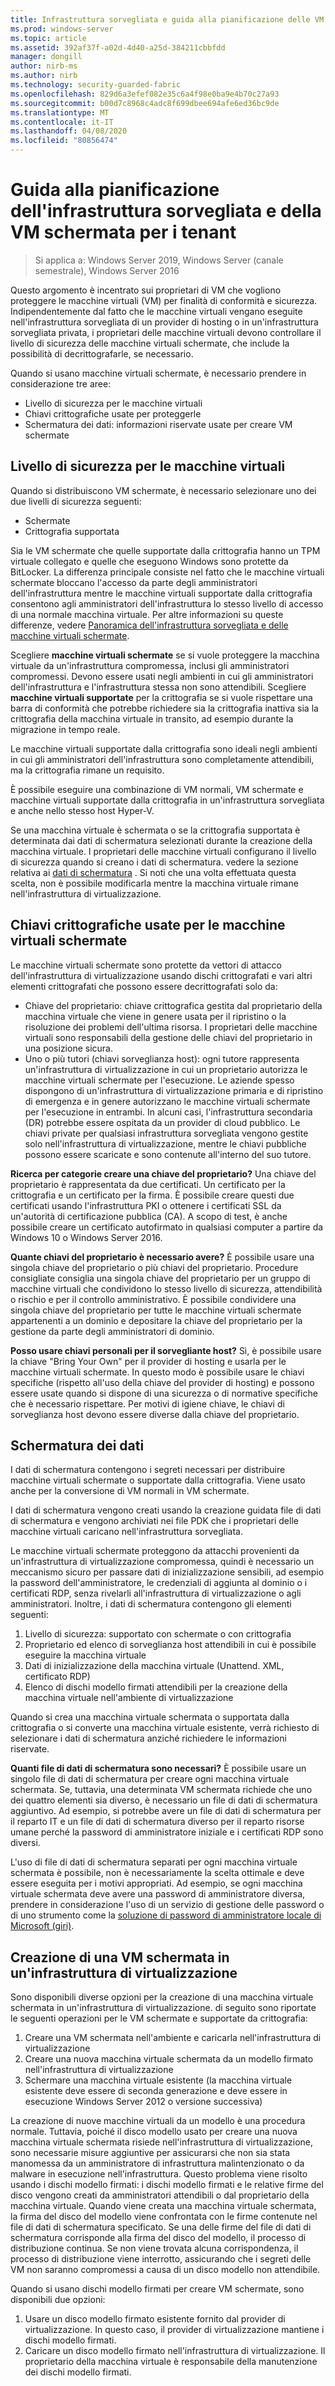 ```yaml
---
title: Infrastruttura sorvegliata e guida alla pianificazione delle VM schermate per i provider di hosting
ms.prod: windows-server
ms.topic: article
ms.assetid: 392af37f-a02d-4d40-a25d-384211cbbfdd
manager: dongill
author: nirb-ms
ms.author: nirb
ms.technology: security-guarded-fabric
ms.openlocfilehash: 829d6a3efef082e35c6a4f98e0ba9e4b70c27a93
ms.sourcegitcommit: b00d7c8968c4adc8f699dbee694afe6ed36bc9de
ms.translationtype: MT
ms.contentlocale: it-IT
ms.lasthandoff: 04/08/2020
ms.locfileid: "80856474"
---
```

# <a name="guarded-fabric-and-shielded-vm-planning-guide-for-tenants"></a>Guida alla pianificazione dell'infrastruttura sorvegliata e della VM schermata per i tenant

>Si applica a: Windows Server 2019, Windows Server (canale semestrale), Windows Server 2016

Questo argomento è incentrato sui proprietari di VM che vogliono proteggere le macchine virtuali (VM) per finalità di conformità e sicurezza. Indipendentemente dal fatto che le macchine virtuali vengano eseguite nell'infrastruttura sorvegliata di un provider di hosting o in un'infrastruttura sorvegliata privata, i proprietari delle macchine virtuali devono controllare il livello di sicurezza delle macchine virtuali schermate, che include la possibilità di decrittografarle, se necessario.

Quando si usano macchine virtuali schermate, è necessario prendere in considerazione tre aree:

- Livello di sicurezza per le macchine virtuali
- Chiavi crittografiche usate per proteggerle
- Schermatura dei dati: informazioni riservate usate per creare VM schermate 

## <a name="security-level-for-the-vms"></a>Livello di sicurezza per le macchine virtuali

Quando si distribuiscono VM schermate, è necessario selezionare uno dei due livelli di sicurezza seguenti:

- Schermate 
- Crittografia supportata

Sia le VM schermate che quelle supportate dalla crittografia hanno un TPM virtuale collegato e quelle che eseguono Windows sono protette da BitLocker. La differenza principale consiste nel fatto che le macchine virtuali schermate bloccano l'accesso da parte degli amministratori dell'infrastruttura mentre le macchine virtuali supportate dalla crittografia consentono agli amministratori dell'infrastruttura lo stesso livello di accesso di una normale macchina virtuale. Per altre informazioni su queste differenze, vedere [Panoramica dell'infrastruttura sorvegliata e delle macchine virtuali schermate](guarded-fabric-and-shielded-vms.md). 

Scegliere **macchine virtuali schermate** se si vuole proteggere la macchina virtuale da un'infrastruttura compromessa, inclusi gli amministratori compromessi. Devono essere usati negli ambienti in cui gli amministratori dell'infrastruttura e l'infrastruttura stessa non sono attendibili. Scegliere **macchine virtuali supportate** per la crittografia se si vuole rispettare una barra di conformità che potrebbe richiedere sia la crittografia inattiva sia la crittografia della macchina virtuale in transito, ad esempio durante la migrazione in tempo reale.

Le macchine virtuali supportate dalla crittografia sono ideali negli ambienti in cui gli amministratori dell'infrastruttura sono completamente attendibili, ma la crittografia rimane un requisito.

È possibile eseguire una combinazione di VM normali, VM schermate e macchine virtuali supportate dalla crittografia in un'infrastruttura sorvegliata e anche nello stesso host Hyper-V. 

Se una macchina virtuale è schermata o se la crittografia supportata è determinata dai dati di schermatura selezionati durante la creazione della macchina virtuale. I proprietari delle macchine virtuali configurano il livello di sicurezza quando si creano i dati di schermatura. vedere la sezione relativa ai [dati di schermatura](#shielding-data) .
Si noti che una volta effettuata questa scelta, non è possibile modificarla mentre la macchina virtuale rimane nell'infrastruttura di virtualizzazione.

## <a name="cryptographic-keys-used-for-shielded-vms"></a>Chiavi crittografiche usate per le macchine virtuali schermate

Le macchine virtuali schermate sono protette da vettori di attacco dell'infrastruttura di virtualizzazione usando dischi crittografati e vari altri elementi crittografati che possono essere decrittografati solo da:

- Chiave del proprietario: chiave crittografica gestita dal proprietario della macchina virtuale che viene in genere usata per il ripristino o la risoluzione dei problemi dell'ultima risorsa. I proprietari delle macchine virtuali sono responsabili della gestione delle chiavi del proprietario in una posizione sicura.
- Uno o più tutori (chiavi sorveglianza host): ogni tutore rappresenta un'infrastruttura di virtualizzazione in cui un proprietario autorizza le macchine virtuali schermate per l'esecuzione. Le aziende spesso dispongono di un'infrastruttura di virtualizzazione primaria e di ripristino di emergenza e in genere autorizzano le macchine virtuali schermate per l'esecuzione in entrambi. In alcuni casi, l'infrastruttura secondaria (DR) potrebbe essere ospitata da un provider di cloud pubblico. Le chiavi private per qualsiasi infrastruttura sorvegliata vengono gestite solo nell'infrastruttura di virtualizzazione, mentre le chiavi pubbliche possono essere scaricate e sono contenute all'interno del suo tutore. 

**Ricerca per categorie creare una chiave del proprietario?** Una chiave del proprietario è rappresentata da due certificati. Un certificato per la crittografia e un certificato per la firma. È possibile creare questi due certificati usando l'infrastruttura PKI o ottenere i certificati SSL da un'autorità di certificazione pubblica (CA). A scopo di test, è anche possibile creare un certificato autofirmato in qualsiasi computer a partire da Windows 10 o Windows Server 2016.

**Quante chiavi del proprietario è necessario avere?** È possibile usare una singola chiave del proprietario o più chiavi del proprietario. Procedure consigliate consiglia una singola chiave del proprietario per un gruppo di macchine virtuali che condividono lo stesso livello di sicurezza, attendibilità o rischio e per il controllo amministrativo. È possibile condividere una singola chiave del proprietario per tutte le macchine virtuali schermate appartenenti a un dominio e depositare la chiave del proprietario per la gestione da parte degli amministratori di dominio.

**Posso usare chiavi personali per il sorvegliante host?** Sì, è possibile usare la chiave "Bring Your Own" per il provider di hosting e usarla per le macchine virtuali schermate. In questo modo è possibile usare le chiavi specifiche (rispetto all'uso della chiave del provider di hosting) e possono essere usate quando si dispone di una sicurezza o di normative specifiche che è necessario rispettare. Per motivi di igiene chiave, le chiavi di sorveglianza host devono essere diverse dalla chiave del proprietario.

## <a name="shielding-data"></a>Schermatura dei dati

I dati di schermatura contengono i segreti necessari per distribuire macchine virtuali schermate o supportate dalla crittografia. Viene usato anche per la conversione di VM normali in VM schermate.

I dati di schermatura vengono creati usando la creazione guidata file di dati di schermatura e vengono archiviati nei file PDK che i proprietari delle macchine virtuali caricano nell'infrastruttura sorvegliata.

Le macchine virtuali schermate proteggono da attacchi provenienti da un'infrastruttura di virtualizzazione compromessa, quindi è necessario un meccanismo sicuro per passare dati di inizializzazione sensibili, ad esempio la password dell'amministratore, le credenziali di aggiunta al dominio o i certificati RDP, senza rivelarli all'infrastruttura di virtualizzazione o agli amministratori. Inoltre, i dati di schermatura contengono gli elementi seguenti:

1. Livello di sicurezza: supportato con schermate o con crittografia
2. Proprietario ed elenco di sorveglianza host attendibili in cui è possibile eseguire la macchina virtuale
3. Dati di inizializzazione della macchina virtuale (Unattend. XML, certificato RDP)
4. Elenco di dischi modello firmati attendibili per la creazione della macchina virtuale nell'ambiente di virtualizzazione 

Quando si crea una macchina virtuale schermata o supportata dalla crittografia o si converte una macchina virtuale esistente, verrà richiesto di selezionare i dati di schermatura anziché richiedere le informazioni riservate.

**Quanti file di dati di schermatura sono necessari?** È possibile usare un singolo file di dati di schermatura per creare ogni macchina virtuale schermata. Se, tuttavia, una determinata VM schermata richiede che uno dei quattro elementi sia diverso, è necessario un file di dati di schermatura aggiuntivo. Ad esempio, si potrebbe avere un file di dati di schermatura per il reparto IT e un file di dati di schermatura diverso per il reparto risorse umane perché la password di amministratore iniziale e i certificati RDP sono diversi.

L'uso di file di dati di schermatura separati per ogni macchina virtuale schermata è possibile, non è necessariamente la scelta ottimale e deve essere eseguita per i motivi appropriati. Ad esempio, se ogni macchina virtuale schermata deve avere una password di amministratore diversa, prendere in considerazione l'uso di un servizio di gestione delle password o di uno strumento come la [soluzione di password di amministratore locale di Microsoft (giri)](https://www.microsoft.com/download/details.aspx?id=46899).

## <a name="creating-a-shielded-vm-on-a-virtualization-fabric"></a>Creazione di una VM schermata in un'infrastruttura di virtualizzazione

Sono disponibili diverse opzioni per la creazione di una macchina virtuale schermata in un'infrastruttura di virtualizzazione. di seguito sono riportate le seguenti operazioni per le VM schermate e supportate da crittografia:

1. Creare una VM schermata nell'ambiente e caricarla nell'infrastruttura di virtualizzazione
2. Creare una nuova macchina virtuale schermata da un modello firmato nell'infrastruttura di virtualizzazione
3. Schermare una macchina virtuale esistente (la macchina virtuale esistente deve essere di seconda generazione e deve essere in esecuzione Windows Server 2012 o versione successiva)

La creazione di nuove macchine virtuali da un modello è una procedura normale. Tuttavia, poiché il disco modello usato per creare una nuova macchina virtuale schermata risiede nell'infrastruttura di virtualizzazione, sono necessarie misure aggiuntive per assicurarsi che non sia stata manomessa da un amministratore di infrastruttura malintenzionato o da malware in esecuzione nell'infrastruttura. Questo problema viene risolto usando i dischi modello firmati: i dischi modello firmati e le relative firme del disco vengono creati da amministratori attendibili o dal proprietario della macchina virtuale. Quando viene creata una macchina virtuale schermata, la firma del disco del modello viene confrontata con le firme contenute nel file di dati di schermatura specificato. Se una delle firme del file di dati di schermatura corrisponde alla firma del disco del modello, il processo di distribuzione continua. Se non viene trovata alcuna corrispondenza, il processo di distribuzione viene interrotto, assicurando che i segreti delle VM non saranno compromessi a causa di un disco modello non attendibile.

Quando si usano dischi modello firmati per creare VM schermate, sono disponibili due opzioni:

1. Usare un disco modello firmato esistente fornito dal provider di virtualizzazione. In questo caso, il provider di virtualizzazione mantiene i dischi modello firmati.
2. Caricare un disco modello firmato nell'infrastruttura di virtualizzazione. Il proprietario della macchina virtuale è responsabile della manutenzione dei dischi modello firmati. 


